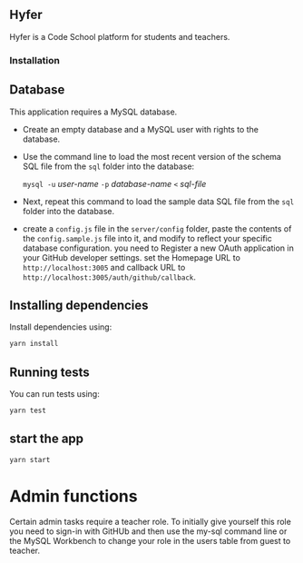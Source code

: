 ## Hyfer

Hyfer is a Code School platform for students and teachers.

### Installation

## Database

This application requires a MySQL database.

- Create an empty database and a MySQL user with rights to the database.

- Use the command line to load the most recent version of the schema SQL file from the `sql` folder into the database:

    `mysql -u` _user-name_ `-p` _database-name_ `<` _sql-file_

- Next, repeat this command to load the sample data SQL file from the `sql` folder into the database.

- create a `config.js` file in the `server/config` folder, paste the contents of the `config.sample.js` file into it, and modify to reflect your specific database configuration.
you need to Register a new OAuth application in your GitHub developer settings. set the Homepage URL to `http://localhost:3005` and callback URL to `http://localhost:3005/auth/github/callback`.

## Installing dependencies

Install dependencies using:
```bash
yarn install
```

## Running tests

You can run tests using:

```bash
yarn test
```

## start the app

```bash
yarn start
```

# Admin functions

Certain admin tasks require a teacher role. To initially give yourself this role you need to sign-in with GitHUb and then use the my-sql command line or the MySQL Workbench to change your role in the users table from guest to teacher.


